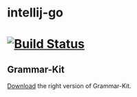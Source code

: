 intellij-go
===========
[![Build Status](https://travis-ci.org/go-lang-plugin-org/go-lang-idea-plugin.png?branch=v1.0.0-alpha0)](https://travis-ci.org/go-lang-plugin-org/go-lang-idea-plugin)
===========

## Grammar-Kit
[Download](https://www.dropbox.com/s/u0vfkfm4zurkyou/GrammarKit-24-11-2014.zip?dl=0) the right version of Grammar-Kit.
